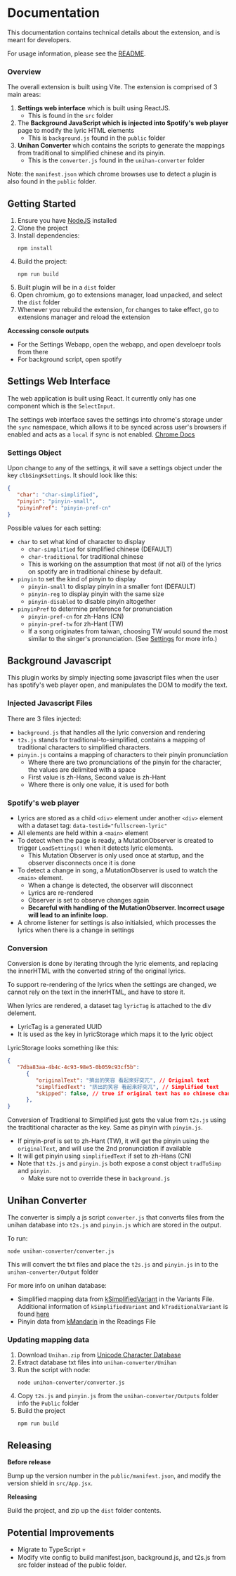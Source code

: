 # Documentation

This documentation contains technical details about the extension, and is meant for developers.

For usage information, please see the [README](../README.md).

### Overview

The overall extension is built using Vite. The extension is comprised of 3 main areas:

1. **Settings web interface** which is built using  ReactJS.
   - This is found in the `src` folder
2. The **Background JavaScript which is injected into Spotify's web player** page to modify the lyric HTML elements
   - This is `background.js` found in the `public` folder
3. **Unihan Converter** which contains the scripts to generate the mappings from traditional to simplified chinese and its pinyin.
   - This is the `converter.js` found in the `unihan-converter` folder

Note: the `manifest.json` which chrome browses use to detect a plugin is also found in the `public` folder.

## Getting Started

1. Ensure you have [NodeJS](https://nodejs.org/en) installed
2. Clone the project
3. Install dependencies:
   ```
   npm install
   ```
4. Build the project:
   ```
   npm run build
   ```
5. Built plugin will be in a `dist` folder
6. Open chromium, go to extensions manager, load unpacked, and select the `dist` folder
7. Whenever you rebuild the extension, for changes to take effect, go to extensions manager and reload the extension

**Accessing console outputs**

- For the Settings Webapp, open the webapp, and open develoepr tools from there
- For background script, open spotify

## Settings Web Interface

The web application is built using React. It currently only has one component which is the `SelectInput`.

The settings web interface saves the settings into chrome's storage under the `sync` namespace, which allows it to be synced across user's browsers if enabled and acts as a `local` if sync is not enabled. [Chrome Docs](https://developer.chrome.com/docs/extensions/reference/api/storage#storage_areas)

### Settings Object

Upon change to any of the settings, it will save a settings object under the key `clbSingKSettings`. It should look like this:
```json
{ 
   "char": "char-simplified", 
   "pinyin": "pinyin-small", 
   "pinyinPref": "pinyin-pref-cn" 
}
```

Possible values for each setting:

- `char` to set what kind of character to display
  - `char-simplified` for simplified chinese (DEFAULT)
  - `char-traditional` for traditional chinese
  - This is working on the assumption that most (if not all) of the lyrics on spotify are in traditional chinese by default.
- `pinyin` to set the kind of pinyin to display
  - `pinyin-small` to display pinyin in a smaller font (DEFAULT)
  - `pinyin-reg` to display pinyin with the same size
  - `pinyin-disabled` to disable pinyin altogether
- `pinyinPref` to determine preference for pronunciation
  - `pinyin-pref-cn` for zh-Hans (CN)
  - `pinyin-pref-tw` for zh-Hant (TW)
  - If a song originates from taiwan, choosing TW would sound the most similar to the singer's pronunciation. (See [Settings](../README.md#settings) for more info.)

## Background Javascript

This plugin works by simply injecting some javascript files when the user has spotify's web player open, and manipulates the DOM to modify the text.

### Injected Javascript Files

There are 3 files injected:

- `background.js` that handles all the lyric conversion and rendering
- `t2s.js` stands for traditional-to-simplified, contains a mapping of traditional characters to simplified characters.
- `pinyin.js` contains a mapping of characters to their pinyin pronunciation
  - Where there are two pronunciations of the pinyin for the character, the values are delimited with a space
  - First value is zh-Hans, Second value is zh-Hant
  - Where there is only one value, it is used for both

### Spotify's web player

- Lyrics are stored as a child `<div>` element under another `<div>` element with a dataset tag: `data-testid="fullscreen-lyric"`
- All elements are held within a `<main>` element
- To detect when the page is ready, a MutationObserver is created to trigger `LoadSettings()` when it detects lyric elements.
  - This Mutation Observer is only used once at startup, and the observer disconnects once it is done
- To detect a change in song, a MutationObserver is used to watch the `<main>` element.
  - When a change is detected, the observer will disconnect
  - Lyrics are re-rendered
  - Observer is set to observe changes again
  - **Becareful with handling of the MutationObserver. Incorrect usage will lead to an infinite loop.**
- A chrome listener for settings is also initialsied, which processes the lyrics when there is a change in settings

### Conversion

Conversion is done by iterating through the lyric elements, and replacing the innerHTML with the converted string of the original lyrics.

To support re-rendering of the lyrics when the settings are changed, we cannot rely on the text in the innerHTML, and have to store it.

When lyrics are rendered, a dataset tag `lyricTag` is attached to the div delement.

- LyricTag is a generated UUID
- It is used as the key in lyricStorage which maps it to the lyric object

LyricStorage looks something like this:
```json
{
   "7dba83aa-4b4c-4c93-98e5-0b059c93cf5b": 
      {
         "originalText": "擠出的笑容 看起來好突兀", // Original text
         "simplfiedText": "挤出的笑容 看起来好突兀", // Simplified text
         "skipped": false, // true if original text has no chinese characters
      },
}
```

Conversion of Traditional to Simplified just gets the value from `t2s.js` using the tradtitional character as the key. Same as pinyin with `pinyin.js`.

- If pinyin-pref is set to zh-Hant (TW), it will get the pinyin using the `originalText`, and will use the 2nd pronunciation if available
- It will get pinyin using `simplifiedText` if set to zh-Hans (CN)
- Note that `t2s.js` and `pinyin.js` both expose a const object `tradToSimp` and `pinyin`. 
  - Make sure not to override these in `background.js`

## Unihan Converter

The converter is simply a js script `converter.js` that converts files from the unihan database into `t2s.js` and `pinyin.js` which are stored in the output.

To run:
```
node unihan-converter/converter.js 
```

This will convert the txt files and place the `t2s.js` and `pinyin.js` in to the `unihan-converter/Output` folder

For more info on unihan database:

- Simplified mapping data from [kSimplifiedVariant](https://www.unicode.org/reports/tr38/index.html#kSimplifiedVariant) in the Variants File. Additional information of `kSimplifiedVariant` and `kTraditionalVariant` is found [here](https://www.unicode.org/reports/tr38/index.html#SCTC)
- Pinyin data from [kMandarin](https://www.unicode.org/reports/tr38/index.html#kMandarin) in the Readings File

### Updating mapping data

1. Download `Unihan.zip` from [Unicode Character Database](https://www.unicode.org/Public/UCD/latest/ucd/)
2. Extract database txt files into `unihan-converter/Unihan`
3. Run the script with node:
   ```
   node unihan-converter/converter.js 
   ```
4. Copy `t2s.js` and `pinyin.js` from the `unihan-converter/Outputs` folder info the `Public` folder
5. Build the project
   ```
   npm run build
   ```

## Releasing

**Before release**

Bump up the version number in the `public/manifest.json`, and modify the version shield in `src/App.jsx`.

**Releasing**

Build the project, and zip up the `dist` folder contents.


## Potential Improvements

- Migrate to TypeScript 💀
- Modify vite config to build manifest.json, background.js, and t2s.js from src folder instead of the public folder.